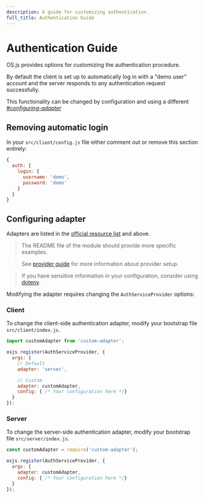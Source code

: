```yaml
---
description: A guide for customizing authentication.
full_title: Authentication Guide
---
```


# Authentication Guide

OS.js provides options for customizing the authentication procedure.

By default the client is set up to automatically log in with a "demo user"
account and the server responds to any authentication request successfully.

This functionality can be changed by configuration and using a different *[#configuring-adapter](adapter)*

## Removing automatic login

In your `src/client/config.js` file either comment out or remove this section entirely:

```javascript
{
  auth: {
    login: {
      username: 'demo',
      password: 'demo'
    }
  }
}
```

## Configuring adapter

Adapters are listed in the [official resource list](/resource/official/README.md) and above.

> The README file of the module should provide more specific examples.

> See [provider guide](../provider/README.md) for more information about provider setup.

> If you have sensitive information in your configuration, consider using [dotenv](https://github.com/motdotla/dotenv).

Modifying the adapter requires changing the `AuthServiceProvider` options:

### Client

To change the client-side authentication adapter, modify your bootstrap file `src/client/index.js`.

```javascript
import customAdapter from 'custom-adapter';

osjs.register(AuthServiceProvider, {
  args: {
    // Default
    adapter: 'server',

    // Custom
    adapter: customAdapter,
    config: { /* Your configuration here */}
  }
});
```

### Server

To change the server-side authentication adapter, modify your bootstrap file `src/server/index.js`.

```javascript
const customAdapter = require('custom-adapter');

osjs.register(AuthServiceProvider, {
  args: {
    adapter: customAdapter,
    config: { /* Your configuration here */}
  }
});
```

